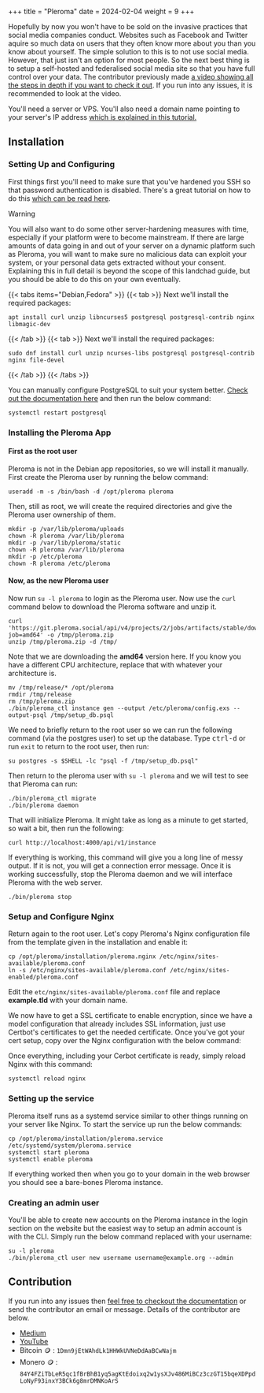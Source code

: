 +++
title = "Pleroma"
date = 2024-02-04
weight = 9
+++

Hopefully by now you won't have to be sold on the invasive practices that
social media companies conduct. Websites such as Facebook and Twitter aquire so
much data on users that they often know more about you than you know about
yourself. The simple solution to this is to not use social media. However, that
just isn't an option for most people. So the next best thing is to setup a
self-hosted and federalised social media site so that you have full control
over your data. The contributor previously made [a video showing all the steps
in depth if you want to check it
out](https://www.youtube.com/watch?v=l7mVsLSsotU). If you run into any issues,
it is recommended to look at the video.

You'll need a server or VPS. You'll also need a domain name pointing to your
server's IP address [which is explained in this tutorial.](../get_a_website)

## Installation

### Setting Up and Configuring

First things first you'll need to make sure that you've hardened you
SSH so that password authentication is disabled. There's a great tutorial on
how to do this [which can be read here](../maintenance/ssh).

> [!WARNING]
> You will also want to do some other server-hardening measures with time,
> especially if your platform were to become mainstream. If there are large
> amounts of data going in and out of your server on a dynamic platform such as
> Pleroma, you will want to make sure no malicious data can exploit your
> system, or your personal data gets extracted without your consent. Explaining
> this in full detail is beyond the scope of this landchad guide, but you
> should be able to do this on your own eventually.

{{< tabs items="Debian,Fedora" >}}
  {{< tab >}}
Next we'll install the required packages:

```fish
apt install curl unzip libncurses5 postgresql postgresql-contrib nginx libmagic-dev
```
  {{< /tab >}}
  {{< tab >}}
Next we'll install the required packages:

```fish
sudo dnf install curl unzip ncurses-libs postgresql postgresql-contrib nginx file-devel
```
  {{< /tab >}}
{{< /tabs >}}

You can manually configure PostgreSQL to suit your system better. [Check
out the documentation
here](https://docs-develop.pleroma.social/backend/configuration/postgresql/)
and then run the below command:

```fish
systemctl restart postgresql
```

### Installing the Pleroma App

#### First as the root user

Pleroma is not in the Debian app repositories, so we will install it
manually. First create the Pleroma user by running the below command:

```fish
useradd -m -s /bin/bash -d /opt/pleroma pleroma
```

Then, still as root, we will create the required directories and give
the Pleroma user ownership of them.

```fish
mkdir -p /var/lib/pleroma/uploads
chown -R pleroma /var/lib/pleroma
mkdir -p /var/lib/pleroma/static
chown -R pleroma /var/lib/pleroma
mkdir -p /etc/pleroma
chown -R pleroma /etc/pleroma
```

#### Now, as the new Pleroma user

Now run `su -l pleroma` to login as the Pleroma user. Now use the `curl`
command below to download the Pleroma software and unzip it.

```fish
curl 'https://git.pleroma.social/api/v4/projects/2/jobs/artifacts/stable/download?job=amd64' -o /tmp/pleroma.zip
unzip /tmp/pleroma.zip -d /tmp/
```

Note that we are downloading the **amd64** version here. If you know you
have a different CPU architecture, replace that with whatever your
architecture is.

```fish
mv /tmp/release/* /opt/pleroma
rmdir /tmp/release
rm /tmp/pleroma.zip
./bin/pleroma_ctl instance gen --output /etc/pleroma/config.exs --output-psql /tmp/setup_db.psql
```

We need to briefly return to the root user so we can run the following
command (via the postgres user) to set up the database. Type <kbd>ctrl-d</kbd> or
run `exit` to return to the root user, then run:

```fish
su postgres -s $SHELL -lc "psql -f /tmp/setup_db.psql"
```

Then return to the pleroma user with `su -l pleroma` and we will test to
see that Pleroma can run:

```fish
./bin/pleroma_ctl migrate
./bin/pleroma daemon
```

That will initialize Pleroma. It might take as long as a minute to get
started, so wait a bit, then run the following:

```fish
curl http://localhost:4000/api/v1/instance
```

If everything is working, this command will give you a long line of
messy output. If it is not, you will get a connection error message.
Once it is working successfully, stop the Pleroma daemon and we will
interface Pleroma with the web server.

```fish
./bin/pleroma stop
```

### Setup and Configure Nginx

Return again to the root user. Let's copy Pleroma's Nginx
configuration file from the template given in the installation and
enable it:

```fish
cp /opt/pleroma/installation/pleroma.nginx /etc/nginx/sites-available/pleroma.conf
ln -s /etc/nginx/sites-available/pleroma.conf /etc/nginx/sites-enabled/pleroma.conf
```

Edit the `etc/nginx/sites-available/pleroma.conf` file and replace
**example.tld** with your domain name.

We now have to get a SSL certificate to enable encryption, since we have
a model configuration that already includes SSL information, just use Certbot's
certificates to get the needed certificate. Once you've got your cert setup,
copy over the Nginx configuration with the below command:

Once everything, including your Cerbot certificate is ready, simply
reload Nginx with this command:

```fish
systemctl reload nginx
```

### Setting up the service

Pleroma itself runs as a systemd service similar to other things running on
your server like Nginx. To start the service up run the below commands:

```fish
cp /opt/pleroma/installation/pleroma.service /etc/systemd/system/pleroma.service
systemctl start pleroma
systemctl enable pleroma
```

If everything worked then when you go to your domain in the web browser
you should see a bare-bones Pleroma instance.

### Creating an admin user

You'll be able to create new accounts on the Pleroma instance in the
login section on the website but the easiest way to setup an admin
account is with the CLI. Simply run the below command replaced with your
username:

```fish
su -l pleroma
./bin/pleroma_ctl user new username username@example.org --admin
```

## Contribution

If you run into any issues then [feel free to checkout the
documentation](https://docs-develop.pleroma.social/backend/installation/otp_en/)
or send the contributor an email or message. Details of the contributor are
below.

- [Medium](https://biased-riot.medium.com/)
- [YouTube](https://www.youtube.com/channel/UCehh50T6qtDpt_kEUF33GJw)
- Bitcoin 🪙
  : `1Dmn9jEtWAhdLk1HHWkUVNeDdAaBCwNajm`
- Monero 🪙
  : `84Y4FZiTbLeR5qc1fBrBhB1yq5agKtEdoixq2w1ysXJv486MiBCz3czGT15bqeXDPpdLoNyF93inxY3BCk6g8mrDMNKoArS`
